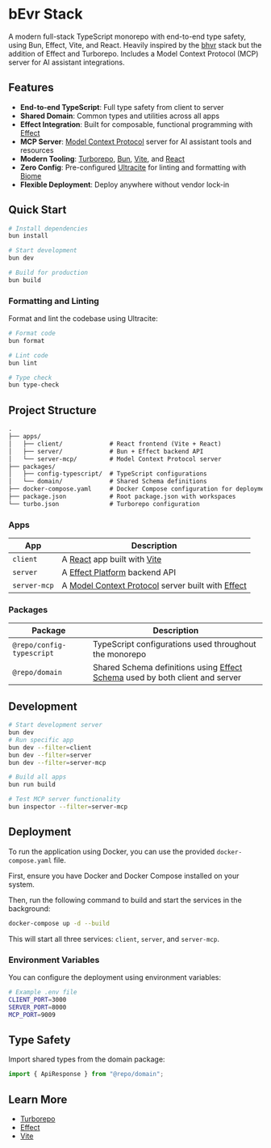 # bEvr Stack

A modern full-stack TypeScript monorepo with end-to-end type safety, using Bun,
Effect, Vite, and React. Heavily inspired by the [bhvr](https://bhvr.dev/) stack
but the addition of Effect and Turborepo. Includes a Model Context Protocol
(MCP) server for AI assistant integrations.

## Features

- **End-to-end TypeScript**: Full type safety from client to server
- **Shared Domain**: Common types and utilities across all apps
- **Effect Integration**: Built for composable, functional programming with
  [Effect](https://effect.website)
- **MCP Server**: [Model Context Protocol](https://modelcontextprotocol.io/)
  server for AI assistant tools and resources
- **Modern Tooling**: [Turborepo](https://turbo.build/), [Bun](https://bun.sh/),
  [Vite](https://vitejs.dev/), and [React](https://react.dev/)
- **Zero Config**: Pre-configured [Ultracite](https://www.ultracite.ai/) for
  linting and formatting with [Biome](https://biomejs.dev)
- **Flexible Deployment**: Deploy anywhere without vendor lock-in

## Quick Start

```bash
# Install dependencies
bun install

# Start development
bun dev

# Build for production
bun build
```

### Formatting and Linting

Format and lint the codebase using Ultracite:

```bash
# Format code
bun format

# Lint code
bun lint

# Type check
bun type-check
```

## Project Structure

```txt
.
├── apps/
│   ├── client/             # React frontend (Vite + React)
│   ├── server/             # Bun + Effect backend API
│   └── server-mcp/         # Model Context Protocol server
├── packages/
│   ├── config-typescript/  # TypeScript configurations
│   └── domain/             # Shared Schema definitions
├── docker-compose.yaml     # Docker Compose configuration for deployment
├── package.json            # Root package.json with workspaces
└── turbo.json              # Turborepo configuration
```

### Apps

| App          | Description                                                                                                     |
| ------------ | --------------------------------------------------------------------------------------------------------------- |
| `client`     | A [React](https://react.dev) app built with [Vite](https://vitejs.dev)                                          |
| `server`     | A [Effect Platform](https://effect.website) backend API                                                         |
| `server-mcp` | A [Model Context Protocol](https://modelcontextprotocol.io/) server built with [Effect](https://effect.website) |

### Packages

| Package                   | Description                                                                                                        |
| ------------------------- | ------------------------------------------------------------------------------------------------------------------ |
| `@repo/config-typescript` | TypeScript configurations used throughout the monorepo                                                             |
| `@repo/domain`            | Shared Schema definitions using [Effect Schema](https://effect.website/docs/schema) used by both client and server |

## Development

```bash
# Start development server
bun dev
# Run specific app
bun dev --filter=client
bun dev --filter=server
bun dev --filter=server-mcp

# Build all apps
bun run build

# Test MCP server functionality
bun inspector --filter=server-mcp
```

## Deployment

To run the application using Docker, you can use the provided
`docker-compose.yaml` file.

First, ensure you have Docker and Docker Compose installed on your system.

Then, run the following command to build and start the services in the
background:

```bash
docker-compose up -d --build
```

This will start all three services: `client`, `server`, and `server-mcp`.

### Environment Variables

You can configure the deployment using environment variables:

```bash
# Example .env file
CLIENT_PORT=3000
SERVER_PORT=8000
MCP_PORT=9009
```

## Type Safety

Import shared types from the domain package:

```typescript
import { ApiResponse } from "@repo/domain";
```

## Learn More

- [Turborepo](https://turborepo.com/docs)
- [Effect](https://effect.website/docs/introduction)
- [Vite](https://vitejs.dev/guide/)
